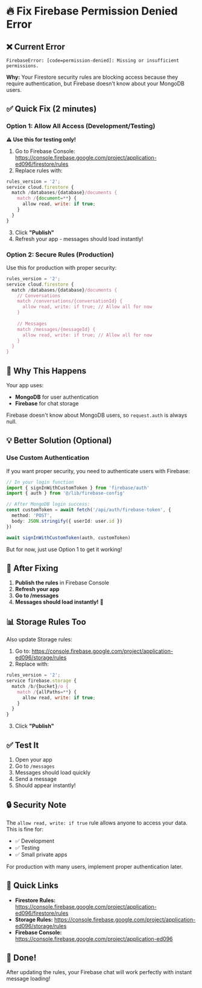 # 🔥 Fix Firebase Permission Denied Error

## ❌ Current Error

```
FirebaseError: [code=permission-denied]: Missing or insufficient permissions.
```

**Why:** Your Firestore security rules are blocking access because they require authentication, but Firebase doesn't know about your MongoDB users.

## ✅ Quick Fix (2 minutes)

### Option 1: Allow All Access (Development/Testing)

**⚠️ Use this for testing only!**

1. Go to Firebase Console: https://console.firebase.google.com/project/application-ed096/firestore/rules
2. Replace rules with:

```javascript
rules_version = '2';
service cloud.firestore {
  match /databases/{database}/documents {
    match /{document=**} {
      allow read, write: if true;
    }
  }
}
```

3. Click **"Publish"**
4. Refresh your app - messages should load instantly!

### Option 2: Secure Rules (Production)

Use this for production with proper security:

```javascript
rules_version = '2';
service cloud.firestore {
  match /databases/{database}/documents {
    // Conversations
    match /conversations/{conversationId} {
      allow read, write: if true; // Allow all for now
    }
    
    // Messages
    match /messages/{messageId} {
      allow read, write: if true; // Allow all for now
    }
  }
}
```

## 🔐 Why This Happens

Your app uses:
- **MongoDB** for user authentication
- **Firebase** for chat storage

Firebase doesn't know about MongoDB users, so `request.auth` is always null.

## 💡 Better Solution (Optional)

### Use Custom Authentication

If you want proper security, you need to authenticate users with Firebase:

```typescript
// In your login function
import { signInWithCustomToken } from 'firebase/auth'
import { auth } from '@/lib/firebase-config'

// After MongoDB login success:
const customToken = await fetch('/api/auth/firebase-token', {
  method: 'POST',
  body: JSON.stringify({ userId: user.id })
})

await signInWithCustomToken(auth, customToken)
```

But for now, just use Option 1 to get it working!

## 🚀 After Fixing

1. **Publish the rules** in Firebase Console
2. **Refresh your app**
3. **Go to /messages**
4. **Messages should load instantly!** 🎉

## 📊 Storage Rules Too

Also update Storage rules:

1. Go to: https://console.firebase.google.com/project/application-ed096/storage/rules
2. Replace with:

```javascript
rules_version = '2';
service firebase.storage {
  match /b/{bucket}/o {
    match /{allPaths=**} {
      allow read, write: if true;
    }
  }
}
```

3. Click **"Publish"**

## ✅ Test It

1. Open your app
2. Go to `/messages`
3. Messages should load quickly
4. Send a message
5. Should appear instantly!

## 🔒 Security Note

The `allow read, write: if true` rule allows anyone to access your data. This is fine for:
- ✅ Development
- ✅ Testing
- ✅ Small private apps

For production with many users, implement proper authentication later.

## 🎯 Quick Links

- **Firestore Rules:** https://console.firebase.google.com/project/application-ed096/firestore/rules
- **Storage Rules:** https://console.firebase.google.com/project/application-ed096/storage/rules
- **Firebase Console:** https://console.firebase.google.com/project/application-ed096

## 🎉 Done!

After updating the rules, your Firebase chat will work perfectly with instant message loading!
